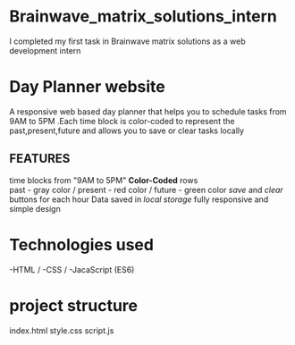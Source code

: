 # Brainwave_matrix_solutions_intern
I completed my first task in Brainwave matrix solutions as a web development intern
# Day Planner website 
A responsive web based day planner that helps you to schedule tasks from 9AM to 5PM .Each time block is color-coded to represent the past,present,future and allows you to save or clear tasks locally

## FEATURES
 time blocks from "9AM to 5PM"
 **Color-Coded** rows                      
    past - gray color     /
    present - red color   /
    future - green color
 *save* and *clear* buttons for each hour
 Data saved in  *local storage*
 fully responsive and simple design
# Technologies used
 -HTML / 
 -CSS  / 
 -JacaScript (ES6)
# project structure 
index.html
style.css
script.js


